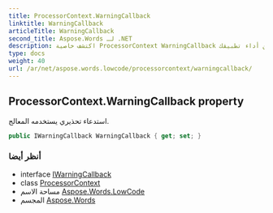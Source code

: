 ```yaml
---
title: ProcessorContext.WarningCallback
linktitle: WarningCallback
articleTitle: WarningCallback
second_title: Aspose.Words لـ .NET
description: اكتشف خاصية ProcessorContext WarningCallback للتعامل بكفاءة مع التحذيرات في مهام المعالجة لديك وتحسين أداء تطبيقك.
type: docs
weight: 40
url: /ar/net/aspose.words.lowcode/processorcontext/warningcallback/
---
```

## ProcessorContext.WarningCallback property

استدعاء تحذيري يستخدمه المعالج.

```csharp
public IWarningCallback WarningCallback { get; set; }
```

### أنظر أيضا

* interface [IWarningCallback](../../../aspose.words/iwarningcallback/)
* class [ProcessorContext](../)
* مساحة الاسم [Aspose.Words.LowCode](../../../aspose.words.lowcode/)
* المجسم [Aspose.Words](../../../)
